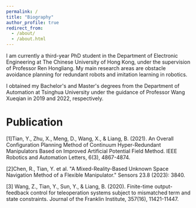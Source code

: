 ```yaml
---
permalink: /
title: "Biography"
author_profile: true
redirect_from: 
  - /about/
  - /about.html
---
```


I am currently a third-year PhD student in the Department of Electronic Engineering at The Chinese University of Hong Kong, under the supervision of Professor Ren Hongliang. My main research areas are obstacle avoidance planning for redundant robots and imitation learning in robotics.

I obtained my Bachelor's and Master's degrees from the Department of Automation at Tsinghua University under the guidance of Professor Wang Xueqian in 2019 and 2022, respectively.




Publication
======
[1]Tian, Y., Zhu, X., Meng, D., Wang, X., & Liang, B. (2021). An Overall Configuration Planning Method of Continuum Hyper-Redundant Manipulators Based on Improved Artificial Potential Field Method. IEEE Robotics and Automation Letters, 6(3), 4867-4874.

[2]Chen, R., Tian, Y. et al. "A Mixed-Reality-Based Unknown Space Navigation Method of a Flexible Manipulator." Sensors 23.8 (2023): 3840.

[3] Wang, Z., Tian, Y., Sun, Y., & Liang, B. (2020). Finite-time output-feedback control for teleoperation systems subject to mismatched term and state constraints. Journal of the Franklin Institute, 357(16), 11421-11447.
